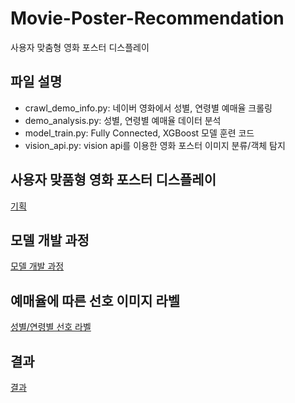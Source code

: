 # Movie-Poster-Recommendation
사용자 맞춤형 영화 포스터 디스플레이

## 파일 설명
- crawl_demo_info.py: 네이버 영화에서 성별, 연령별 예매율 크롤링
- demo_analysis.py: 성별, 연령별 예매율 데이터 분석
- model_train.py: Fully Connected, XGBoost 모델 훈련 코드
- vision_api.py: vision api를 이용한 영화 포스터 이미지 분류/객체 탐지

## 사용자 맞품형 영화 포스터 디스플레이
[기획](/image/asis.PNG)

## 모델 개발 과정
[모델 개발 과정](/image/mmodel.PNG)

## 예매율에 따른 선호 이미지 라벨
[성별/연령별 선호 라벨](image/demo.PNG)

## 결과
[결과](/image/result.PNG)

